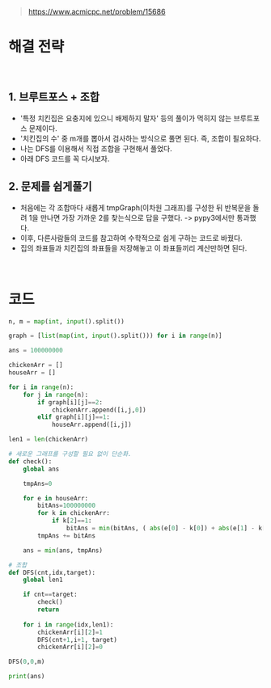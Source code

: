 > [ https://www.acmicpc.net/problem/15686 ]( https://www.acmicpc.net/problem/15686 )   

# 해결 전략

</br>

## 1. 브루트포스 + 조합
- '특정 치킨집은 요충지에 있으니 배제하지 말자' 등의 풀이가 먹히지 않는 브루트포스 문제이다.
- '치킨집의 수' 중 m개를 뽑아서 검사하는 방식으로 풀면 된다. 즉, 조합이 필요하다.
- 나는 DFS를 이용해서 직접 조합을 구현해서 풀었다.
- 아래 DFS 코드를 꼭 다시보자.


## 2. 문제를 쉽게풀기
- 처음에는 각 조합마다 새롭게 tmpGraph(이차원 그래프)를 구성한 뒤 반복문을 돌려 1을 만나면 가장 가까운 2를 찾는식으로 답을 구했다. -> pypy3에서만 통과했다.
- 이후, 다른사람들의 코드를 참고하여 수학적으로 쉽게 구하는 코드로 바꿨다.
- 집의 좌표들과 치킨집의 좌표들을 저장해놓고 이 좌표들끼리 계산만하면 된다.

</br>

# 코드

```python
n, m = map(int, input().split())

graph = [list(map(int, input().split())) for i in range(n)]

ans = 100000000

chickenArr = []
houseArr = []

for i in range(n):
    for j in range(n):
        if graph[i][j]==2:
            chickenArr.append([i,j,0])
        elif graph[i][j]==1:
            houseArr.append([i,j])

len1 = len(chickenArr)

# 새로운 그래프를 구성할 필요 없이 단순화.
def check():
    global ans

    tmpAns=0

    for e in houseArr:
        bitAns=100000000
        for k in chickenArr:
            if k[2]==1:
                bitAns = min(bitAns, ( abs(e[0] - k[0]) + abs(e[1] - k[1]) ))
        tmpAns += bitAns

    ans = min(ans, tmpAns)

# 조합
def DFS(cnt,idx,target):
    global len1

    if cnt==target:
        check()
        return
    
    for i in range(idx,len1):
        chickenArr[i][2]=1
        DFS(cnt+1,i+1, target)
        chickenArr[i][2]=0

DFS(0,0,m)

print(ans)
```